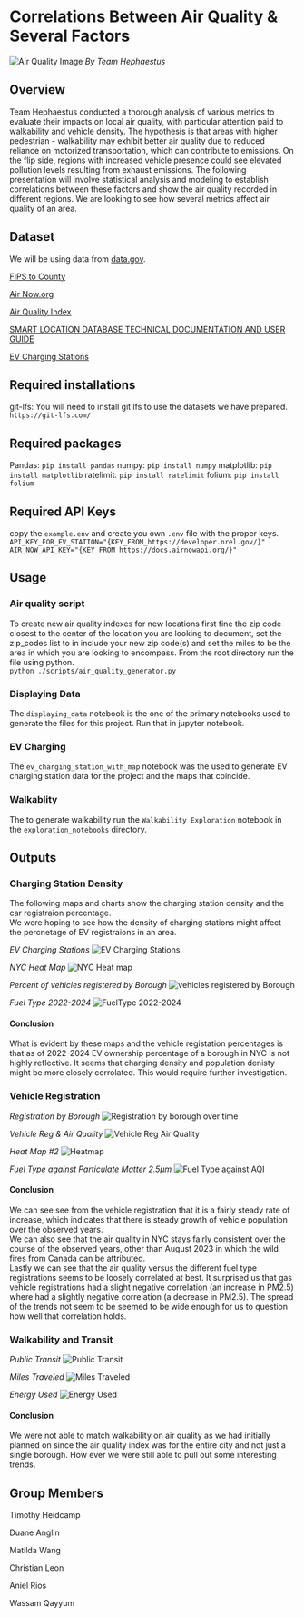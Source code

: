 # Correlations Between Air Quality & Several Factors

![Air Quality Image](https://github.com/heidthecamp/CU-VIRT-AI-PT-03-2024-U-LOLC-PROJECT-1/assets/161158238/b3524d86-41ee-4252-9cb2-507c0617d2cf)
_By Team Hephaestus_

## Overview

Team Hephaestus conducted a thorough analysis of various metrics to
evaluate their impacts on local air quality, with particular attention
paid to walkability and vehicle density. The hypothesis is that areas with higher pedestrian - walkability may exhibit better air quality due to reduced reliance on motorized transportation, which can contribute to emissions. On the flip side, regions with increased vehicle presence could see elevated pollution levels resulting from
exhaust emissions. The following presentation will involve statistical analysis and modeling to establish correlations between these factors and show the air quality recorded in different regions.
We are looking to see how several metrics affect air quality of an area.

## Dataset

We will be using data from [data.gov](https://data.gov/).

[FIPS to County](https://transition.fcc.gov/oet/info/maps/census/fips/fips.txt)

[Air Now.org](https://docs.airnowapi.org)

[Air Quality Index](https://www.epa.gov/sites/default/files/2021-06/documents/national_walkability_index_methodology_and_user_guide_june2021.pdf)

[SMART LOCATION DATABASE TECHNICAL DOCUMENTATION AND USER GUIDE](https://www.epa.gov/system/files/documents/2023-10/epa_sld_3.0_technicaldocumentationuserguide_may2021_0.pdf)

[EV Charging Stations](https://developer.nrel.gov/)

## Required installations

git-lfs: You will need to install git lfs to use the datasets we have prepared.  
`https://git-lfs.com/`

## Required packages

Pandas: `pip install pandas`
numpy: `pip install numpy`
matplotlib: `pip install matplotlib`
ratelimit: `pip install ratelimit`
folium: `pip install folium`

## Required API Keys

copy the `example.env` and create you own `.env` file with the proper keys.
`API_KEY_FOR_EV_STATION="{KEY_FROM_https://developer.nrel.gov/}"`
`AIR_NOW_API_KEY="{KEY FROM https://docs.airnowapi.org/}"`

## Usage

### Air quality script

To create new air quality indexes for new locations first fine the zip code
closest to the center of the location you are looking to document, set the
zip_codes list to in include your new zip code(s) and set the miles to be the
area in which you are looking to encompass. From the root directory run the file
using python.  
`python ./scripts/air_quality_generator.py`

### Displaying Data

The `displaying_data` notebook is the one of the primary notebooks used to generate
the files for this project. Run that in jupyter notebook.

### EV Charging

The `ev_charging_station_with_map` notebook was the used to generate EV charging
station data for the project and the maps that coincide.

### Walkablity

The to generate walkability run the `Walkability Exploration` notebook in the
`exploration_notebooks` directory.

## Outputs

### Charging Station Density

The following maps and charts show the charging station density and the car
registraion percentage.  
We were hoping to see how the density of charging stations might affect the
percnetage of EV registraions in an area.

_EV Charging Stations_
![EV Charging Stations](https://github.com/heidthecamp/CU-VIRT-AI-PT-03-2024-U-LOLC-PROJECT-1/assets/161158238/e3537aa2-2641-4818-953d-92dc30b39d4e)

_NYC Heat Map_
![NYC Heat map](https://github.com/heidthecamp/CU-VIRT-AI-PT-03-2024-U-LOLC-PROJECT-1/assets/161158238/98e8f0aa-335c-4968-b87d-8cffb1ffa9e0)

_Percent of vehicles registered by Borough_
![vehicles registered by Borough](https://github.com/heidthecamp/CU-VIRT-AI-PT-03-2024-U-LOLC-PROJECT-1/assets/161158238/8768278c-5204-439c-a9cb-7d11c853866e)

_Fuel Type 2022-2024_
![FuelType 2022-2024](https://github.com/heidthecamp/CU-VIRT-AI-PT-03-2024-U-LOLC-PROJECT-1/assets/161158238/02738179-6bdf-4403-9cc9-911b8b096a76)

#### Conclusion

What is evident by these maps and the vehicle registation percentages is that as
of 2022-2024 EV ownership percentage of a borough in NYC is not highly reflective.
It seems that charging density and population denisty might be more closely
corrolated. This would require further investigation.

### Vehicle Registration

_Registration by Borough_
![Registration by borough over time](https://github.com/heidthecamp/CU-VIRT-AI-PT-03-2024-U-LOLC-PROJECT-1/assets/161158238/9a4e3835-f398-475c-991b-24503849d4ba)

_Vehicle Reg & Air Quality_
![Vehicle Reg   Air Quality](https://github.com/heidthecamp/CU-VIRT-AI-PT-03-2024-U-LOLC-PROJECT-1/assets/161158238/60fd3a18-aa3f-45ed-89a6-2e064fe37251)

_Heat Map #2_
![Heatmap](https://github.com/heidthecamp/CU-VIRT-AI-PT-03-2024-U-LOLC-PROJECT-1/assets/161158238/1b35f818-6f50-4fd4-b967-2c3ded8440bd)

_Fuel Type against Particulate Matter 2.5µm_
![Fuel Type against AQI](https://github.com/heidthecamp/CU-VIRT-AI-PT-03-2024-U-LOLC-PROJECT-1/assets/161158238/b899f42f-bdfe-4842-9285-eb94eeda1926)

#### Conclusion

We can see see from the vehicle registration that it is a fairly steady rate of
increase, which indicates that there is steady growth of vehicle population over
the observed years.  
We can also see that the air quality in NYC stays fairly consistent over the
course of the observed years, other than August 2023 in which the wild fires
from Canada can be attributed.  
Lastly we can see that the air quality versus the different fuel type
registrations seems to be loosely correlated at best. It surprised us that gas
vehicle registrations had a slight negative correlation (an increase in PM2.5)
where had a slightly negative correlation (a decrease in PM2.5).  The spread of
the trends not seem to be seemed to be wide enough for us to question how well
that correlation holds.

<!-- Removing due to no longer using unemployment because year's didn't match with the rest of the data 
_Bronx Unemployment 2018-2022_
![Bronx Unemployment](https
![2018-2022](https://github.com/heidthecamp/CU-VIRT-AI-PT-03-2024-U-LOLC-PROJECT-1/assets/161158238/0a1912a6-dba3-4bf8-99ea-8a8a18bdc206)

_2018-2022 Fuel_
![2018-2022](https://github.com/heidthecamp/CU-VIRT-AI-PT-03-2024-U-LOLC-PROJECT-1/assets/161158238/3872723a-9475-44b4-b8fc-6fedf02d655e) -->

### Walkability and Transit

_Public Transit_
![Public Transit](https://github.com/heidthecamp/CU-VIRT-AI-PT-03-2024-U-LOLC-PROJECT-1/assets/161158238/26ac5ad6-936c-4722-b810-538d57aa46a3)

_Miles Traveled_
![Miles Traveled](https://github.com/heidthecamp/CU-VIRT-AI-PT-03-2024-U-LOLC-PROJECT-1/assets/161158238/588c7098-6078-4c80-9082-192a425d7873)

_Energy Used_
![Energy Used](https://github.com/heidthecamp/CU-VIRT-AI-PT-03-2024-U-LOLC-PROJECT-1/assets/161158238/00bda8f5-578a-4d08-97b5-dbc1ad90e59d)

#### Conclusion

We were not able to match walkability on air quality as we had initially planned
on since the air quality index was for the entire city and not just a single
borough. How ever we were still able to pull out some interesting trends.

## Group Members
Timothy Heidcamp 

Duane Anglin

Matilda Wang

Christian Leon

Aniel Rios

Wassam Qayyum





